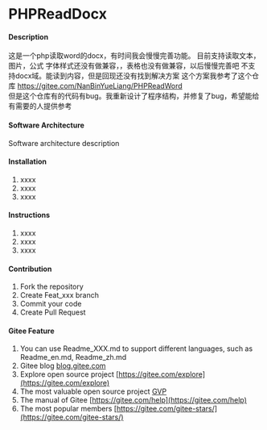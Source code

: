 # PHPReadDocx

#### Description
这是一个php读取word的docx，有时间我会慢慢完善功能。
目前支持读取文本，图片，公式
字体样式还没有做兼容，，表格也没有做兼容，以后慢慢完善吧
不支持docx域。能读到内容，但是回现还没有找到解决方案
这个方案我参考了这个仓库 https://gitee.com/NanBinYueLiang/PHPReadWord  
但是这个仓库有的代码有bug。我重新设计了程序结构，并修复了bug，希望能给有需要的人提供参考


#### Software Architecture
Software architecture description

#### Installation

1.  xxxx
2.  xxxx
3.  xxxx

#### Instructions

1.  xxxx
2.  xxxx
3.  xxxx

#### Contribution

1.  Fork the repository
2.  Create Feat_xxx branch
3.  Commit your code
4.  Create Pull Request


#### Gitee Feature

1.  You can use Readme\_XXX.md to support different languages, such as Readme\_en.md, Readme\_zh.md
2.  Gitee blog [blog.gitee.com](https://blog.gitee.com)
3.  Explore open source project [https://gitee.com/explore](https://gitee.com/explore)
4.  The most valuable open source project [GVP](https://gitee.com/gvp)
5.  The manual of Gitee [https://gitee.com/help](https://gitee.com/help)
6.  The most popular members  [https://gitee.com/gitee-stars/](https://gitee.com/gitee-stars/)
